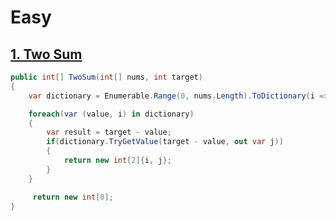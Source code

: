 # Easy
## [1. Two Sum](https://leetcode.com/problems/two-sum/description/)

```cs
public int[] TwoSum(int[] nums, int target) 
{
    var dictionary = Enumerable.Range(0, nums.Length).ToDictionary(i => nums[i]);

    foreach(var (value, i) in dictionary)
    {
        var result = target - value;
        if(dictionary.TryGetValue(target - value, out var j))
        {
            return new int[2]{i, j};
        }
    }

     return new int[0];
}
```
